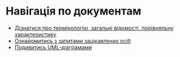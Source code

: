 # Навігація по документам

+ [Дізнатися про термінологію, загальні відомості, порівняльну характеристику](docs/opendata.md)
+ [Ознайомитись з запитами зацікавлених осіб](docs/stakeholders.md)
+ [Подивитись UML-діаграмами](docs/UML)